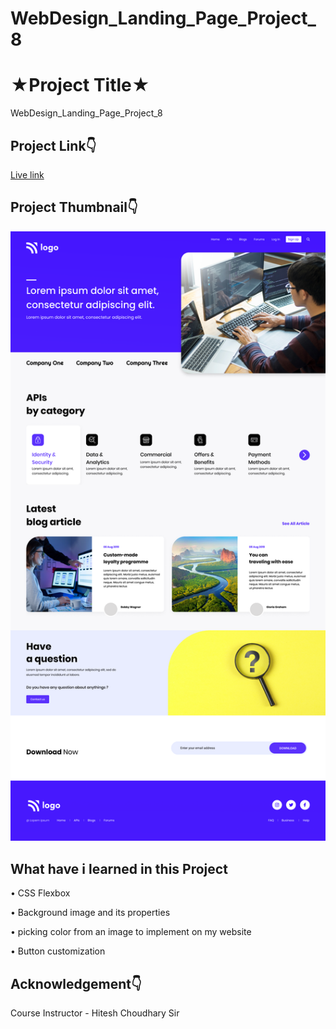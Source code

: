 # WebDesign_Landing_Page_Project_8

# ★Project Title★

WebDesign_Landing_Page_Project_8


## Project Link👇

[Live link](https://startling-sherbet-68e357.netlify.app)

## Project Thumbnail👇

![thumbnail](https://github.com/webdevankur/Company_Landing_Page_Project_9/blob/main/9.png)


## What have i learned in this Project
•	CSS Flexbox

•	Background image and its properties

•	picking color from an image to implement on my website

•	Button customization

## Acknowledgement👇

Course Instructor - Hitesh Choudhary Sir
